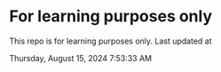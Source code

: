 # For learning purposes only
This repo is for learning purposes only.
Last updated at

Thursday, August 15, 2024 7:53:33 AM

